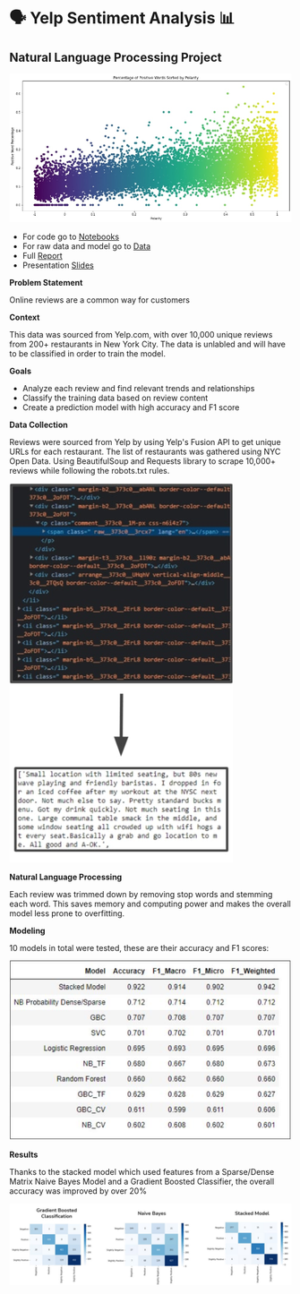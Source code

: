 # 🗣️ Yelp Sentiment Analysis 📊
## Natural Language Processing Project

![graph](/images/main_graph.jpg)
- For code go to [Notebooks](/notebooks)
- For raw data and model go to [Data](/data)
- Full [Report](Report.pdf)
- Presentation [Slides](Presentation.pdf)

**Problem Statement**

Online reviews are a common way for customers


**Context**

This data was sourced from Yelp.com, with over 10,000 unique reviews from 200+ restaurants in New York City. The data is unlabled and will have to be classified in order to train the model. 

**Goals**

- Analyze each review and find relevant trends and relationships
- Classify the training data based on review content
- Create a prediction model with high accuracy and F1 score

**Data Collection**

Reviews were sourced from Yelp by using Yelp's Fusion API to get unique URLs for each restaurant. The list of restaurants was gathered using NYC Open Data. Using BeautifulSoup and Requests library to scrape 10,000+ reviews while following the robots.txt rules. 

![Scraping](/images/web_scraping.jpg)

**Natural Language Processing**

Each review was trimmed down by removing stop words and stemming each word. This saves memory and computing power and makes the overall model less prone to overfitting.

**Modeling**

10 models in total were tested, these are their accuracy and F1 scores:

![Model](/images/model_scores.JPG)

**Results**

Thanks to the stacked model which used features from a Sparse/Dense Matrix Naive Bayes Model and a Gradient Boosted Classifier, the overall accuracy was improved by over 20%

![Results](/images/confusion_matrices.JPG)

